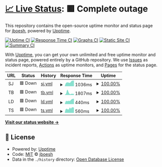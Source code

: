 # [📈 Live Status](https://jboesh.github.io/upptime): <!--live status--> **🟥 Complete outage**

This repository contains the open-source uptime monitor and status page for [jboesh](https://jboesh.github.io/upptime), powered by [Upptime](https://github.com/upptime/upptime).

[![Uptime CI](https://github.com/jboesh/upptime/workflows/Uptime%20CI/badge.svg)](https://github.com/jboesh/upptime/actions?query=workflow%3A%22Uptime+CI%22)
[![Response Time CI](https://github.com/jboesh/upptime/workflows/Response%20Time%20CI/badge.svg)](https://github.com/jboesh/upptime/actions?query=workflow%3A%22Response+Time+CI%22)
[![Graphs CI](https://github.com/jboesh/upptime/workflows/Graphs%20CI/badge.svg)](https://github.com/jboesh/upptime/actions?query=workflow%3A%22Graphs+CI%22)
[![Static Site CI](https://github.com/jboesh/upptime/workflows/Static%20Site%20CI/badge.svg)](https://github.com/jboesh/upptime/actions?query=workflow%3A%22Static+Site+CI%22)
[![Summary CI](https://github.com/jboesh/upptime/workflows/Summary%20CI/badge.svg)](https://github.com/jboesh/upptime/actions?query=workflow%3A%22Summary+CI%22)

With [Upptime](https://upptime.js.org), you can get your own unlimited and free uptime monitor and status page, powered entirely by a GitHub repository. We use [Issues](https://github.com/jboesh/upptime/issues) as incident reports, [Actions](https://github.com/jboesh/upptime/actions) as uptime monitors, and [Pages](https://jboesh.github.io/upptime) for the status page.

<!--start: status pages-->
<!-- This summary is generated by Upptime (https://github.com/upptime/upptime) -->
<!-- Do not edit this manually, your changes will be overwritten -->
<!-- prettier-ignore -->
| URL | Status | History | Response Time | Uptime |
| --- | ------ | ------- | ------------- | ------ |
| <img alt="" src="https://favicons.githubusercontent.com/null" height="13"> SJ | 🟥 Down | [sj.yml](https://github.com/jboesh/upptime/commits/HEAD/history/sj.yml) | <details><summary><img alt="Response time graph" src="./graphs/sj/response-time-week.png" height="20"> 1036ms</summary><br><a href="https://status.stackjourney.com/history/sj"><img alt="Response time 869" src="https://img.shields.io/endpoint?url=https%3A%2F%2Fraw.githubusercontent.com%2Fjboesh%2Fupptime%2FHEAD%2Fapi%2Fsj%2Fresponse-time.json"></a><br><a href="https://status.stackjourney.com/history/sj"><img alt="24-hour response time 2151" src="https://img.shields.io/endpoint?url=https%3A%2F%2Fraw.githubusercontent.com%2Fjboesh%2Fupptime%2FHEAD%2Fapi%2Fsj%2Fresponse-time-day.json"></a><br><a href="https://status.stackjourney.com/history/sj"><img alt="7-day response time 1036" src="https://img.shields.io/endpoint?url=https%3A%2F%2Fraw.githubusercontent.com%2Fjboesh%2Fupptime%2FHEAD%2Fapi%2Fsj%2Fresponse-time-week.json"></a><br><a href="https://status.stackjourney.com/history/sj"><img alt="30-day response time 823" src="https://img.shields.io/endpoint?url=https%3A%2F%2Fraw.githubusercontent.com%2Fjboesh%2Fupptime%2FHEAD%2Fapi%2Fsj%2Fresponse-time-month.json"></a><br><a href="https://status.stackjourney.com/history/sj"><img alt="1-year response time 869" src="https://img.shields.io/endpoint?url=https%3A%2F%2Fraw.githubusercontent.com%2Fjboesh%2Fupptime%2FHEAD%2Fapi%2Fsj%2Fresponse-time-year.json"></a></details> | <details><summary><a href="https://status.stackjourney.com/history/sj">100.00%</a></summary><a href="https://status.stackjourney.com/history/sj"><img alt="All-time uptime 98.61%" src="https://img.shields.io/endpoint?url=https%3A%2F%2Fraw.githubusercontent.com%2Fjboesh%2Fupptime%2FHEAD%2Fapi%2Fsj%2Fuptime.json"></a><br><a href="https://status.stackjourney.com/history/sj"><img alt="24-hour uptime 99.97%" src="https://img.shields.io/endpoint?url=https%3A%2F%2Fraw.githubusercontent.com%2Fjboesh%2Fupptime%2FHEAD%2Fapi%2Fsj%2Fuptime-day.json"></a><br><a href="https://status.stackjourney.com/history/sj"><img alt="7-day uptime 100.00%" src="https://img.shields.io/endpoint?url=https%3A%2F%2Fraw.githubusercontent.com%2Fjboesh%2Fupptime%2FHEAD%2Fapi%2Fsj%2Fuptime-week.json"></a><br><a href="https://status.stackjourney.com/history/sj"><img alt="30-day uptime 99.96%" src="https://img.shields.io/endpoint?url=https%3A%2F%2Fraw.githubusercontent.com%2Fjboesh%2Fupptime%2FHEAD%2Fapi%2Fsj%2Fuptime-month.json"></a><br><a href="https://status.stackjourney.com/history/sj"><img alt="1-year uptime 98.61%" src="https://img.shields.io/endpoint?url=https%3A%2F%2Fraw.githubusercontent.com%2Fjboesh%2Fupptime%2FHEAD%2Fapi%2Fsj%2Fuptime-year.json"></a></details>
| <img alt="" src="https://favicons.githubusercontent.com/null" height="13"> TB | 🟥 Down | [tb.yml](https://github.com/jboesh/upptime/commits/HEAD/history/tb.yml) | <details><summary><img alt="Response time graph" src="./graphs/tb/response-time-week.png" height="20"> 1807ms</summary><br><a href="https://status.stackjourney.com/history/tb"><img alt="Response time 2026" src="https://img.shields.io/endpoint?url=https%3A%2F%2Fraw.githubusercontent.com%2Fjboesh%2Fupptime%2FHEAD%2Fapi%2Ftb%2Fresponse-time.json"></a><br><a href="https://status.stackjourney.com/history/tb"><img alt="24-hour response time 1048" src="https://img.shields.io/endpoint?url=https%3A%2F%2Fraw.githubusercontent.com%2Fjboesh%2Fupptime%2FHEAD%2Fapi%2Ftb%2Fresponse-time-day.json"></a><br><a href="https://status.stackjourney.com/history/tb"><img alt="7-day response time 1807" src="https://img.shields.io/endpoint?url=https%3A%2F%2Fraw.githubusercontent.com%2Fjboesh%2Fupptime%2FHEAD%2Fapi%2Ftb%2Fresponse-time-week.json"></a><br><a href="https://status.stackjourney.com/history/tb"><img alt="30-day response time 2062" src="https://img.shields.io/endpoint?url=https%3A%2F%2Fraw.githubusercontent.com%2Fjboesh%2Fupptime%2FHEAD%2Fapi%2Ftb%2Fresponse-time-month.json"></a><br><a href="https://status.stackjourney.com/history/tb"><img alt="1-year response time 2026" src="https://img.shields.io/endpoint?url=https%3A%2F%2Fraw.githubusercontent.com%2Fjboesh%2Fupptime%2FHEAD%2Fapi%2Ftb%2Fresponse-time-year.json"></a></details> | <details><summary><a href="https://status.stackjourney.com/history/tb">100.00%</a></summary><a href="https://status.stackjourney.com/history/tb"><img alt="All-time uptime 98.62%" src="https://img.shields.io/endpoint?url=https%3A%2F%2Fraw.githubusercontent.com%2Fjboesh%2Fupptime%2FHEAD%2Fapi%2Ftb%2Fuptime.json"></a><br><a href="https://status.stackjourney.com/history/tb"><img alt="24-hour uptime 99.99%" src="https://img.shields.io/endpoint?url=https%3A%2F%2Fraw.githubusercontent.com%2Fjboesh%2Fupptime%2FHEAD%2Fapi%2Ftb%2Fuptime-day.json"></a><br><a href="https://status.stackjourney.com/history/tb"><img alt="7-day uptime 100.00%" src="https://img.shields.io/endpoint?url=https%3A%2F%2Fraw.githubusercontent.com%2Fjboesh%2Fupptime%2FHEAD%2Fapi%2Ftb%2Fuptime-week.json"></a><br><a href="https://status.stackjourney.com/history/tb"><img alt="30-day uptime 100.00%" src="https://img.shields.io/endpoint?url=https%3A%2F%2Fraw.githubusercontent.com%2Fjboesh%2Fupptime%2FHEAD%2Fapi%2Ftb%2Fuptime-month.json"></a><br><a href="https://status.stackjourney.com/history/tb"><img alt="1-year uptime 98.62%" src="https://img.shields.io/endpoint?url=https%3A%2F%2Fraw.githubusercontent.com%2Fjboesh%2Fupptime%2FHEAD%2Fapi%2Ftb%2Fuptime-year.json"></a></details>
| <img alt="" src="https://favicons.githubusercontent.com/null" height="13"> LD | 🟥 Down | [ld.yml](https://github.com/jboesh/upptime/commits/HEAD/history/ld.yml) | <details><summary><img alt="Response time graph" src="./graphs/ld/response-time-week.png" height="20"> 440ms</summary><br><a href="https://status.stackjourney.com/history/ld"><img alt="Response time 536" src="https://img.shields.io/endpoint?url=https%3A%2F%2Fraw.githubusercontent.com%2Fjboesh%2Fupptime%2FHEAD%2Fapi%2Fld%2Fresponse-time.json"></a><br><a href="https://status.stackjourney.com/history/ld"><img alt="24-hour response time 504" src="https://img.shields.io/endpoint?url=https%3A%2F%2Fraw.githubusercontent.com%2Fjboesh%2Fupptime%2FHEAD%2Fapi%2Fld%2Fresponse-time-day.json"></a><br><a href="https://status.stackjourney.com/history/ld"><img alt="7-day response time 440" src="https://img.shields.io/endpoint?url=https%3A%2F%2Fraw.githubusercontent.com%2Fjboesh%2Fupptime%2FHEAD%2Fapi%2Fld%2Fresponse-time-week.json"></a><br><a href="https://status.stackjourney.com/history/ld"><img alt="30-day response time 505" src="https://img.shields.io/endpoint?url=https%3A%2F%2Fraw.githubusercontent.com%2Fjboesh%2Fupptime%2FHEAD%2Fapi%2Fld%2Fresponse-time-month.json"></a><br><a href="https://status.stackjourney.com/history/ld"><img alt="1-year response time 536" src="https://img.shields.io/endpoint?url=https%3A%2F%2Fraw.githubusercontent.com%2Fjboesh%2Fupptime%2FHEAD%2Fapi%2Fld%2Fresponse-time-year.json"></a></details> | <details><summary><a href="https://status.stackjourney.com/history/ld">100.00%</a></summary><a href="https://status.stackjourney.com/history/ld"><img alt="All-time uptime 97.72%" src="https://img.shields.io/endpoint?url=https%3A%2F%2Fraw.githubusercontent.com%2Fjboesh%2Fupptime%2FHEAD%2Fapi%2Fld%2Fuptime.json"></a><br><a href="https://status.stackjourney.com/history/ld"><img alt="24-hour uptime 99.99%" src="https://img.shields.io/endpoint?url=https%3A%2F%2Fraw.githubusercontent.com%2Fjboesh%2Fupptime%2FHEAD%2Fapi%2Fld%2Fuptime-day.json"></a><br><a href="https://status.stackjourney.com/history/ld"><img alt="7-day uptime 100.00%" src="https://img.shields.io/endpoint?url=https%3A%2F%2Fraw.githubusercontent.com%2Fjboesh%2Fupptime%2FHEAD%2Fapi%2Fld%2Fuptime-week.json"></a><br><a href="https://status.stackjourney.com/history/ld"><img alt="30-day uptime 99.96%" src="https://img.shields.io/endpoint?url=https%3A%2F%2Fraw.githubusercontent.com%2Fjboesh%2Fupptime%2FHEAD%2Fapi%2Fld%2Fuptime-month.json"></a><br><a href="https://status.stackjourney.com/history/ld"><img alt="1-year uptime 97.72%" src="https://img.shields.io/endpoint?url=https%3A%2F%2Fraw.githubusercontent.com%2Fjboesh%2Fupptime%2FHEAD%2Fapi%2Fld%2Fuptime-year.json"></a></details>
| <img alt="" src="https://favicons.githubusercontent.com/null" height="13"> TS | 🟥 Down | [ts.yml](https://github.com/jboesh/upptime/commits/HEAD/history/ts.yml) | <details><summary><img alt="Response time graph" src="./graphs/ts/response-time-week.png" height="20"> 560ms</summary><br><a href="https://status.stackjourney.com/history/ts"><img alt="Response time 574" src="https://img.shields.io/endpoint?url=https%3A%2F%2Fraw.githubusercontent.com%2Fjboesh%2Fupptime%2FHEAD%2Fapi%2Fts%2Fresponse-time.json"></a><br><a href="https://status.stackjourney.com/history/ts"><img alt="24-hour response time 517" src="https://img.shields.io/endpoint?url=https%3A%2F%2Fraw.githubusercontent.com%2Fjboesh%2Fupptime%2FHEAD%2Fapi%2Fts%2Fresponse-time-day.json"></a><br><a href="https://status.stackjourney.com/history/ts"><img alt="7-day response time 560" src="https://img.shields.io/endpoint?url=https%3A%2F%2Fraw.githubusercontent.com%2Fjboesh%2Fupptime%2FHEAD%2Fapi%2Fts%2Fresponse-time-week.json"></a><br><a href="https://status.stackjourney.com/history/ts"><img alt="30-day response time 626" src="https://img.shields.io/endpoint?url=https%3A%2F%2Fraw.githubusercontent.com%2Fjboesh%2Fupptime%2FHEAD%2Fapi%2Fts%2Fresponse-time-month.json"></a><br><a href="https://status.stackjourney.com/history/ts"><img alt="1-year response time 574" src="https://img.shields.io/endpoint?url=https%3A%2F%2Fraw.githubusercontent.com%2Fjboesh%2Fupptime%2FHEAD%2Fapi%2Fts%2Fresponse-time-year.json"></a></details> | <details><summary><a href="https://status.stackjourney.com/history/ts">100.00%</a></summary><a href="https://status.stackjourney.com/history/ts"><img alt="All-time uptime 98.59%" src="https://img.shields.io/endpoint?url=https%3A%2F%2Fraw.githubusercontent.com%2Fjboesh%2Fupptime%2FHEAD%2Fapi%2Fts%2Fuptime.json"></a><br><a href="https://status.stackjourney.com/history/ts"><img alt="24-hour uptime 99.99%" src="https://img.shields.io/endpoint?url=https%3A%2F%2Fraw.githubusercontent.com%2Fjboesh%2Fupptime%2FHEAD%2Fapi%2Fts%2Fuptime-day.json"></a><br><a href="https://status.stackjourney.com/history/ts"><img alt="7-day uptime 100.00%" src="https://img.shields.io/endpoint?url=https%3A%2F%2Fraw.githubusercontent.com%2Fjboesh%2Fupptime%2FHEAD%2Fapi%2Fts%2Fuptime-week.json"></a><br><a href="https://status.stackjourney.com/history/ts"><img alt="30-day uptime 99.96%" src="https://img.shields.io/endpoint?url=https%3A%2F%2Fraw.githubusercontent.com%2Fjboesh%2Fupptime%2FHEAD%2Fapi%2Fts%2Fuptime-month.json"></a><br><a href="https://status.stackjourney.com/history/ts"><img alt="1-year uptime 98.59%" src="https://img.shields.io/endpoint?url=https%3A%2F%2Fraw.githubusercontent.com%2Fjboesh%2Fupptime%2FHEAD%2Fapi%2Fts%2Fuptime-year.json"></a></details>

<!--end: status pages-->

[**Visit our status website →**](https://jboesh.github.io/upptime)

## 📄 License

- Powered by: [Upptime](https://github.com/upptime/upptime)
- Code: [MIT](./LICENSE) © [jboesh](https://jboesh.github.io/upptime)
- Data in the `./history` directory: [Open Database License](https://opendatacommons.org/licenses/odbl/1-0/)
